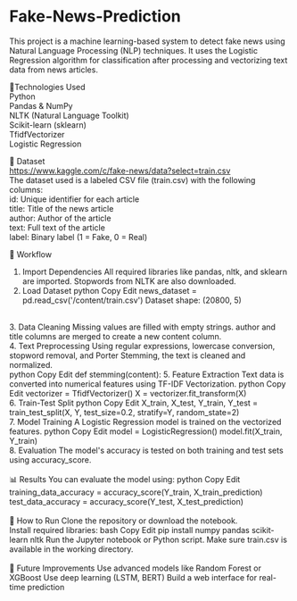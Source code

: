# Fake-News-Prediction
This project is a machine learning-based system to detect fake news using Natural Language Processing (NLP) techniques. It uses the Logistic Regression algorithm for classification after processing and vectorizing text data from news articles.

🔧Technologies Used
</br>
Python
</br>
Pandas & NumPy
</br>
NLTK (Natural Language Toolkit)
</br>
Scikit-learn (sklearn)
</br>
TfidfVectorizer
</br>
Logistic Regression
</br>

📁 Dataset
</br>
https://www.kaggle.com/c/fake-news/data?select=train.csv
</br>
The dataset used is a labeled CSV file (train.csv) with the following columns:
</br>
id: Unique identifier for each article</br>
title: Title of the news article</br>
author: Author of the article</br>
text: Full text of the article</br>
label: Binary label (1 = Fake, 0 = Real)</br>

🧠 Workflow
</br>
1. Import Dependencies
All required libraries like pandas, nltk, and sklearn are imported. Stopwords from NLTK are also downloaded.
2. Load Dataset
python
Copy
Edit
news_dataset = pd.read_csv('/content/train.csv')
Dataset shape: (20800, 5)
</br>
3. Data Cleaning
Missing values are filled with empty strings.
author and title columns are merged to create a new content column.
</br>
4. Text Preprocessing
Using regular expressions, lowercase conversion, stopword removal, and Porter Stemming, the text is cleaned and normalized.
</br>
python
Copy
Edit
def stemming(content):
5. Feature Extraction
Text data is converted into numerical features using TF-IDF Vectorization.
python
Copy
Edit
vectorizer = TfidfVectorizer()
X = vectorizer.fit_transform(X)
</br>
6. Train-Test Split
python
Copy
Edit
X_train, X_test, Y_train, Y_test = train_test_split(X, Y, test_size=0.2, stratify=Y, random_state=2)
</br>
7. Model Training
A Logistic Regression model is trained on the vectorized features.
python
Copy
Edit
model = LogisticRegression()
model.fit(X_train, Y_train)
</br>
8. Evaluation
The model's accuracy is tested on both training and test sets using accuracy_score.
</br>
</br>
📊 Results
You can evaluate the model using:
python
Copy
Edit
training_data_accuracy = accuracy_score(Y_train, X_train_prediction)
test_data_accuracy = accuracy_score(Y_test, X_test_prediction)
</br>
</br>
🚀 How to Run
Clone the repository or download the notebook.
</br>
Install required libraries:
bash
Copy
Edit
pip install numpy pandas scikit-learn nltk
Run the Jupyter notebook or Python script.
Make sure train.csv is available in the working directory.
</br>
</br>
📌 Future Improvements
Use advanced models like Random Forest or XGBoost
Use deep learning (LSTM, BERT)
Build a web interface for real-time prediction
